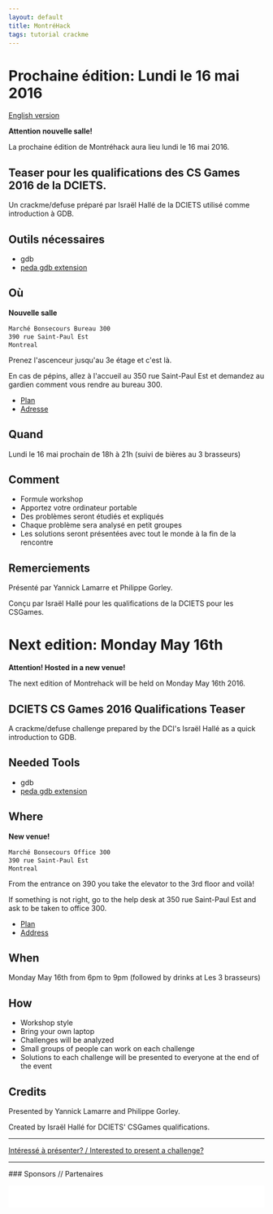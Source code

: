 ```yaml
---
layout: default
title: MontréHack
tags: tutorial crackme
---
```


# Prochaine édition: Lundi le 16 mai 2016
[English version](#english)

**Attention nouvelle salle!**

La prochaine édition de Montréhack aura lieu lundi le 16 mai 2016.

<!-- image //-->

## Teaser pour les qualifications des CS Games 2016 de la DCIETS.

Un crackme/defuse préparé par Israël Hallé de la DCIETS utilisé comme introduction à GDB.

## Outils nécessaires

* gdb
* [peda gdb extension](https://github.com/longld/peda)

## Où

**Nouvelle salle**

```
Marché Bonsecours Bureau 300
390 rue Saint-Paul Est
Montreal
```

Prenez l'ascenceur jusqu'au 3e étage et c'est là.

En cas de pépins, allez à l'accueil au 350 rue Saint-Paul Est et demandez au gardien comment vous rendre au bureau 300.

* [Plan](http://www.marchebonsecours.qc.ca/en/images/plan/plan2015.jpg)
* [Adresse](http://www.marchebonsecours.qc.ca/en/joindre.html)

## Quand

Lundi le 16 mai prochain de 18h à 21h (suivi de bières au 3 brasseurs)

## Comment

* Formule workshop
* Apportez votre ordinateur portable
* Des problèmes seront étudiés et expliqués
* Chaque problème sera analysé en petit groupes
* Les solutions seront présentées avec tout le monde à la fin de la rencontre

## Remerciements

Présenté par Yannick Lamarre et Philippe Gorley.

Conçu par Israël Hallé pour les qualifications de la DCIETS pour les CSGames.

<a id="english"></a>

# Next edition: Monday May 16th

**Attention! Hosted in a new venue!**

The next edition of Montrehack will be held on Monday May 16th 2016.

<!-- $image //-->

## DCIETS CS Games 2016 Qualifications Teaser

A crackme/defuse challenge prepared by the DCI's Israël Hallé as a quick introduction to GDB.

## Needed Tools

* gdb
* [peda gdb extension](https://github.com/longld/peda)

## Where

**New venue!**

```
Marché Bonsecours Office 300
390 rue Saint-Paul Est
Montreal
```

From the entrance on 390 you take the elevator to the 3rd floor and voilà!

If something is not right, go to the help desk at 350 rue Saint-Paul Est and ask to be taken to office 300.

* [Plan](http://www.marchebonsecours.qc.ca/en/images/plan/plan2015.jpg)
* [Address](http://www.marchebonsecours.qc.ca/en/joindre.html)


## When

Monday May 16th from 6pm to 9pm (followed by drinks at Les 3 brasseurs)

## How

* Workshop style
* Bring your own laptop
* Challenges will be analyzed
* Small groups of people can work on each challenge
* Solutions to each challenge will be presented to everyone at the end of the event

## Credits

Presented by Yannick Lamarre and Philippe Gorley.

Created by Israël Hallé for DCIETS' CSGames qualifications.

<hr/>

[Intéressé à présenter? / Interested to present a challenge?](https://github.com/montrehack/montrehack.github.com/wiki/Present-at-Montrehack)

<hr/>
### Sponsors // Partenaires

[![Brasserie Benelux](/images/benelux.png)](http://brasseriebenelux.com/)
